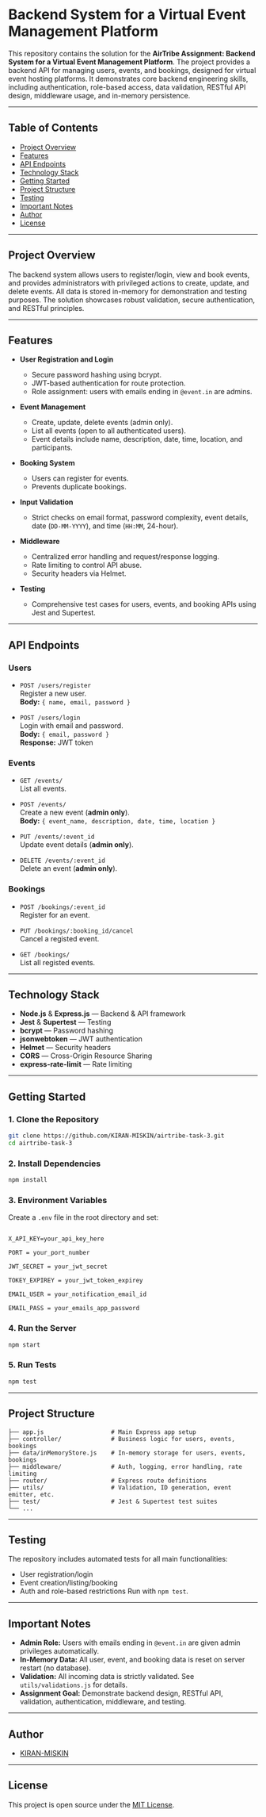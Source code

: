 # Backend System for a Virtual Event Management Platform

This repository contains the solution for the **AirTribe Assignment: Backend System for a Virtual Event Management Platform**. The project provides a backend API for managing users, events, and bookings, designed for virtual event hosting platforms. It demonstrates core backend engineering skills, including authentication, role-based access, data validation, RESTful API design, middleware usage, and in-memory persistence.

---

## Table of Contents

- [Project Overview](#project-overview)
- [Features](#features)
- [API Endpoints](#api-endpoints)
- [Technology Stack](#technology-stack)
- [Getting Started](#getting-started)
- [Project Structure](#project-structure)
- [Testing](#testing)
- [Important Notes](#important-notes)
- [Author](#author)
- [License](#license)

---

## Project Overview

The backend system allows users to register/login, view and book events, and provides administrators with privileged actions to create, update, and delete events. All data is stored in-memory for demonstration and testing purposes. The solution showcases robust validation, secure authentication, and RESTful principles.

---

## Features

- **User Registration and Login**
  - Secure password hashing using bcrypt.
  - JWT-based authentication for route protection.
  - Role assignment: users with emails ending in `@event.in` are admins.

- **Event Management**
  - Create, update, delete events (admin only).
  - List all events (open to all authenticated users).
  - Event details include name, description, date, time, location, and participants.

- **Booking System**
  - Users can register for events.
  - Prevents duplicate bookings.

- **Input Validation**
  - Strict checks on email format, password complexity, event details, date (`DD-MM-YYYY`), and time (`HH:MM`, 24-hour).

- **Middleware**
  - Centralized error handling and request/response logging.
  - Rate limiting to control API abuse.
  - Security headers via Helmet.

- **Testing**
  - Comprehensive test cases for users, events, and booking APIs using Jest and Supertest.

---

## API Endpoints

### Users

- `POST /users/register`  
  Register a new user.  
  **Body:** `{ name, email, password }`

- `POST /users/login`  
  Login with email and password.  
  **Body:** `{ email, password }`  
  **Response:** JWT token

### Events

- `GET /events/`  
  List all events.

- `POST /events/`  
  Create a new event (**admin only**).  
  **Body:** `{ event_name, description, date, time, location }`

- `PUT /events/:event_id`  
  Update event details (**admin only**).

- `DELETE /events/:event_id`  
  Delete an event (**admin only**).

### Bookings

- `POST /bookings/:event_id`  
  Register for an event.
  
- `PUT /bookings/:booking_id/cancel`  
  Cancel a registed event.  

- `GET /bookings/`  
  List all registed events.

---

## Technology Stack

- **Node.js** & **Express.js** — Backend & API framework
- **Jest** & **Supertest** — Testing
- **bcrypt** — Password hashing
- **jsonwebtoken** — JWT authentication
- **Helmet** — Security headers
- **CORS** — Cross-Origin Resource Sharing
- **express-rate-limit** — Rate limiting

---

## Getting Started

### 1. Clone the Repository

```bash
git clone https://github.com/KIRAN-MISKIN/airtribe-task-3.git
cd airtribe-task-3
```

### 2. Install Dependencies

```bash
npm install
```

### 3. Environment Variables

Create a `.env` file in the root directory and set:
```

X_API_KEY=your_api_key_here

PORT = your_port_number

JWT_SECRET = your_jwt_secret

TOKEY_EXPIREY = your_jwt_token_expirey

EMAIL_USER = your_notification_email_id

EMAIL_PASS = your_emails_app_password

```

### 4. Run the Server

```bash
npm start
```

### 5. Run Tests

```bash
npm test
```

---

## Project Structure

```
├── app.js                   # Main Express app setup
├── controller/              # Business logic for users, events, bookings
├── data/inMemoryStore.js    # In-memory storage for users, events, bookings
├── middleware/              # Auth, logging, error handling, rate limiting
├── router/                  # Express route definitions
├── utils/                   # Validation, ID generation, event emitter, etc.
├── test/                    # Jest & Supertest test suites
└── ...
```

---

## Testing

The repository includes automated tests for all main functionalities:
- User registration/login
- Event creation/listing/booking
- Auth and role-based restrictions
Run with `npm test`.

---

## Important Notes

- **Admin Role:** Users with emails ending in `@event.in` are given admin privileges automatically.
- **In-Memory Data:** All user, event, and booking data is reset on server restart (no database).
- **Validation:** All incoming data is strictly validated. See `utils/validations.js` for details.
- **Assignment Goal:** Demonstrate backend design, RESTful API, validation, authentication, middleware, and testing.

---

## Author

- [KIRAN-MISKIN](https://github.com/KIRAN-MISKIN)

---

## License

This project is open source under the [MIT License](LICENSE).
